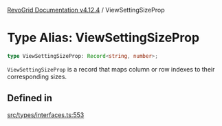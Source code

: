 [RevoGrid Documentation v4.12.4](README.md) / ViewSettingSizeProp

# Type Alias: ViewSettingSizeProp

```ts
type ViewSettingSizeProp: Record<string, number>;
```

`ViewSettingSizeProp` is a record that maps column or row indexes to their
corresponding sizes.

## Defined in

[src/types/interfaces.ts:553](https://github.com/revolist/revogrid/blob/648f56ecfc5430eb0184373ea33dd565a6a33bb9/src/types/interfaces.ts#L553)
